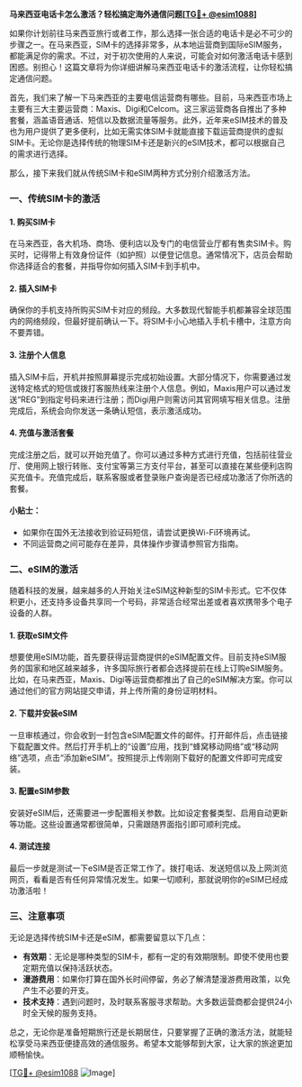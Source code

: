 **马来西亚电话卡怎么激活？轻松搞定海外通信问题[[TG💪+ @esim1088](https://t.me/s/esim1088)]**

如果你计划前往马来西亚旅行或者工作，那么选择一张合适的电话卡是必不可少的步骤之一。在马来西亚，SIM卡的选择非常多，从本地运营商到国际eSIM服务，都能满足你的需求。不过，对于初次使用的人来说，可能会对如何激活电话卡感到困惑。别担心！这篇文章将为你详细讲解马来西亚电话卡的激活流程，让你轻松搞定通信问题。

首先，我们来了解一下马来西亚的主要电信运营商有哪些。目前，马来西亚市场上主要有三大主要运营商：Maxis、Digi和Celcom。这三家运营商各自推出了多种套餐，涵盖语音通话、短信以及数据流量等服务。此外，近年来eSIM技术的普及也为用户提供了更多便利，比如无需实体SIM卡就能直接下载运营商提供的虚拟SIM卡。无论你是选择传统的物理SIM卡还是新兴的eSIM技术，都可以根据自己的需求进行选择。

那么，接下来我们就从传统SIM卡和eSIM两种方式分别介绍激活方法。

### 一、传统SIM卡的激活

#### 1. 购买SIM卡
在马来西亚，各大机场、商场、便利店以及专门的电信营业厅都有售卖SIM卡。购买时，记得带上有效身份证件（如护照）以便登记信息。通常情况下，店员会帮助你选择适合的套餐，并指导你如何插入SIM卡到手机中。

#### 2. 插入SIM卡
确保你的手机支持所购买SIM卡对应的频段。大多数现代智能手机都兼容全球范围内的网络频段，但最好提前确认一下。将SIM卡小心地插入手机卡槽中，注意方向不要弄错。

#### 3. 注册个人信息
插入SIM卡后，开机并按照屏幕提示完成初始设置。大部分情况下，你需要通过发送特定格式的短信或拨打客服热线来注册个人信息。例如，Maxis用户可以通过发送“REG”到指定号码来进行注册；而Digi用户则需访问其官网填写相关信息。注册完成后，系统会向你发送一条确认短信，表示激活成功。

#### 4. 充值与激活套餐
完成注册之后，就可以开始充值了。你可以通过多种方式进行充值，包括前往营业厅、使用网上银行转账、支付宝等第三方支付平台，甚至可以直接在某些便利店购买充值卡。充值完成后，联系客服或者登录账户查询是否已经成功激活了你所选的套餐。

#### 小贴士：
- 如果你在国外无法接收到验证码短信，请尝试更换Wi-Fi环境再试。
- 不同运营商之间可能存在差异，具体操作步骤请参照官方指南。

### 二、eSIM的激活

随着科技的发展，越来越多的人开始关注eSIM这种新型的SIM卡形式。它不仅体积更小，还支持多设备共享同一个号码，非常适合经常出差或者喜欢携带多个电子设备的人群。

#### 1. 获取eSIM文件
想要使用eSIM功能，首先要获得运营商提供的eSIM配置文件。目前支持eSIM服务的国家和地区越来越多，许多国际旅行者都会选择提前在线上订购eSIM服务。比如，在马来西亚，Maxis、Digi等运营商都推出了自己的eSIM解决方案。你可以通过他们的官方网站提交申请，并上传所需的身份证明材料。

#### 2. 下载并安装eSIM
一旦审核通过，你会收到一封包含eSIM配置文件的邮件。打开邮件后，点击链接下载配置文件。然后打开手机上的“设置”应用，找到“蜂窝移动网络”或“移动网络”选项，点击“添加新eSIM”。按照提示上传刚刚下载好的配置文件即可完成安装。

#### 3. 配置eSIM参数
安装好eSIM后，还需要进一步配置相关参数。比如设定套餐类型、启用自动更新等功能。这些设置通常都很简单，只需跟随界面指引即可顺利完成。

#### 4. 测试连接
最后一步就是测试一下eSIM是否正常工作了。拨打电话、发送短信以及上网浏览网页，看看是否有任何异常情况发生。如果一切顺利，那就说明你的eSIM已经成功激活啦！

### 三、注意事项

无论是选择传统SIM卡还是eSIM，都需要留意以下几点：

- **有效期**：无论是哪种类型的SIM卡，都有一定的有效期限制。即使不使用也要定期充值以保持活跃状态。
- **漫游费用**：如果你打算在国外长时间停留，务必了解清楚漫游费用政策，以免产生不必要的开支。
- **技术支持**：遇到问题时，及时联系客服寻求帮助。大多数运营商都会提供24小时全天候的服务支持。

总之，无论你是准备短期旅行还是长期居住，只要掌握了正确的激活方法，就能轻松享受马来西亚便捷高效的通信服务。希望本文能够帮到大家，让大家的旅途更加顺畅愉快。

[[TG💪+ @esim1088](https://t.me/s/esim1088) ![Image](https://i.postimg.cc/4NQfJmqS/Snipaste-2025-05-13-00-14-12.png)]